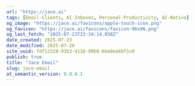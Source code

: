 ```yaml
---
url: "https://jace.ai"
tags: [Email-Clients, AI-Inboxes, Personal-Productivity, AI-Native]
og_image: "https://jace.ai/favicons/apple-touch-icon.png"
og_favicon: "https://jace.ai/favicons/favicon-96x96.png"
og_last_fetch: "2025-07-23T22:34:14.058Z"
date_created: 2025-07-23
date_modified: 2025-07-28
site_uuid: fdf12328-93b3-4116-99b8-bbe0ea6bf1c0
publish: true
title: "Jace Email"
slug: jace-email
at_semantic_version: 0.0.0.1
---
```


